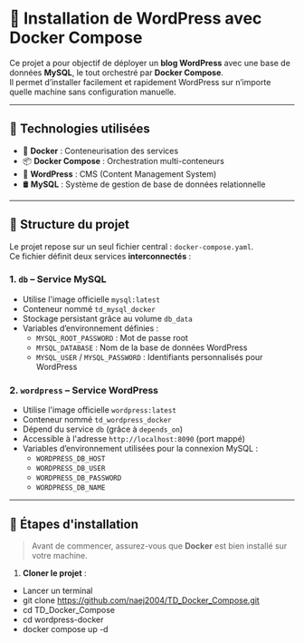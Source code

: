 # 🚀 Installation de WordPress avec Docker Compose

Ce projet a pour objectif de déployer un **blog WordPress** avec une base de données **MySQL**, le tout orchestré par **Docker Compose**.  
Il permet d’installer facilement et rapidement WordPress sur n’importe quelle machine sans configuration manuelle.

---

## 🧱 Technologies utilisées

- 🐳 **Docker** : Conteneurisation des services
- 📦 **Docker Compose** : Orchestration multi-conteneurs
- 📝 **WordPress** : CMS (Content Management System)
- 🛢️ **MySQL** : Système de gestion de base de données relationnelle

---

## 📂 Structure du projet

Le projet repose sur un seul fichier central : `docker-compose.yaml`.  
Ce fichier définit deux services **interconnectés** :

### 1. `db` – Service MySQL
- Utilise l'image officielle `mysql:latest`
- Conteneur nommé `td_mysql_docker`
- Stockage persistant grâce au volume `db_data`
- Variables d’environnement définies :
  - `MYSQL_ROOT_PASSWORD` : Mot de passe root
  - `MYSQL_DATABASE` : Nom de la base de données WordPress
  - `MYSQL_USER` / `MYSQL_PASSWORD` : Identifiants personnalisés pour WordPress

### 2. `wordpress` – Service WordPress
- Utilise l'image officielle `wordpress:latest`
- Conteneur nommé `td_wordpress_docker`
- Dépend du service `db` (grâce à `depends_on`)
- Accessible à l'adresse `http://localhost:8090` (port mappé)
- Variables d’environnement utilisées pour la connexion MySQL :
  - `WORDPRESS_DB_HOST`
  - `WORDPRESS_DB_USER`
  - `WORDPRESS_DB_PASSWORD`
  - `WORDPRESS_DB_NAME`

---

## 🔧 Étapes d'installation

> Avant de commencer, assurez-vous que **Docker** est bien installé sur votre machine.

1. **Cloner le projet** :
  - Lancer un terminal
  - git clone https://github.com/naej2004/TD_Docker_Compose.git
  - cd TD_Docker_Compose
  - cd wordpress-docker
  - docker compose up -d